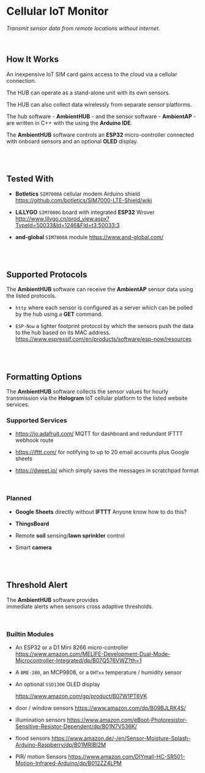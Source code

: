 # Cellular IoT Monitor  

*Transmit sensor data from remote locations without internet.*

<br>

## How It Works

An inexpensive IoT SIM card gains access to the cloud via a cellular connection.

The HUB can operate as a stand-alone unit with its own sensors.

The HUB can also collect data wirelessly from separate sensor platforms.

The hub software - **AmbientHUB** - and 
the sensor software - **AmbientAP** - 
are written in C++ with the using the **Arduino IDE**.

The **AmbientHUB** software controls an **ESP32**
micro-controller connected with onboard sensors 
and an optional **OLED** display.

<br>
<br>

## Tested With

-   **Botletics** `SIM7000A` cellular modem Arduino shield 
    https://github.com/botletics/SIM7000-LTE-Shield/wiki

-   **LiLLYGO** `SIM7000G` board with 
    integrated **ESP32** Wrover
    http://www.lilygo.cn/prod_view.aspx?TypeId=50033&Id=1246&FId=t3:50033:3

-   **and-global** `SIM7000A` module
    https://www.and-global.com/

<br>
<br>

## Supported Protocols

The **AmbientHUB** software can receive the **AmbientAP** 
sensor data using the listed protocols.

-  `http` where each sensor is configured 
   as a server which can be polled by the 
   hub using a **GET** command.

-  `ESP-Now` a lighter footprint protocol by 
   which the sensors push the data to the 
   hub based on its MAC address.
   https://www.espressif.com/en/products/software/esp-now/resources

<br>
<br>

## Formatting Options

The **AmbientHUB** software collects the sensor values 
for hourly transmission via the **Hologram** IoT cellular 
platform to the listed website services.

### Supported Services

-    https://io.adafruit.com/ MQTT for dashboard and redundant IFTTT webhook route

-    https://ifttt.com/ for notifying to up to 20 email accounts plus Google sheets

-    https://dweet.io/ which simply saves the messages in scratchpad format

<br>

### Planned

- **Google Sheets** directly without **IFTTT**
    Anyone know how to do this?

- **ThingsBoard**

- Remote **soil** sensing/**lawn sprinkler** control
 
- Smart **camera**

<br>
<br>

## Threshold Alert

The **AmbientHUB** software provides <br>
immediate alerts when sensors cross adaptive thresholds.

<br>

### Builtin Modules

-   An ESP32 or a D1 Mini 8266 micro-controller
    https://www.amazon.com/MELIFE-Development-Dual-Mode-Microcontroller-Integrated/dp/B07Q576VWZ?th=1

-   A `BME-280`, an MCP9808, or a `DHTxx` temperature / humidity sensor

-   An optional `SSD1306` OLED display 

    https://www.amazon.com/gp/product/B07W1PT6VK

-   door / window sensors
    https://www.amazon.com/dp/B09BJLRK4S/

-   illumination sensors
    https://www.amazon.com/eBoot-Photoresistor-Sensitive-Resistor-Dependent/dp/B01N7V536K/

-   flood sensors
    https://www.amazon.de/-/en/Sensor-Moisture-Splash-Arduino-Raspberry/dp/B01MRIBI2M
    
-   PIR/ motion Sensors
    https://www.amazon.com/DIYmall-HC-SR501-Motion-Infrared-Arduino/dp/B012ZZ4LPM

<br>


<!----------------------------------------------------------------------------->

[Badge License]: https://img.shields.io/badge/License-Unknown-808080.svg?style=for-the-badge

[License]: 5

